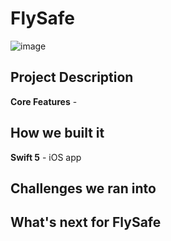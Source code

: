 # FlySafe

![image](http://u.cubeupload.com/coding_ninja24/merge.jpg)

## Project Description

**Core Features** - 

## How we built it

**Swift 5** - iOS app

## Challenges we ran into

## What's next for FlySafe

